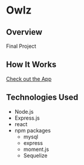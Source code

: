 # Owlz

## Overview
Final Project 

## How It Works
[Check out the App](https://floating-mesa-22897.herokuapp.com/)

## Technologies Used
- Node.js
- Express.js
- react 
- npm packages
    - mysql
    - express
    - moment.js
    - Sequelize



